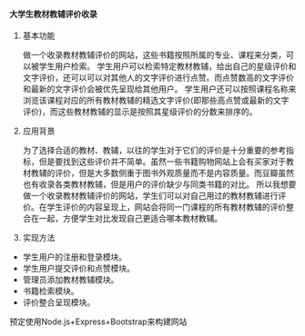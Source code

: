 #### 大学生教材教辅评价收录



1. 基本功能

   做一个收录教材教辅评价的网站，这些书籍按照所属的专业、课程来分类，可以被学生用户检索。
   学生用户可以检索特定教材教辅，给出自己的星级评价和文字评价，还可以可以对其他人的文字评价进行点赞。而点赞数高的文字评价和最新的文字评价会被优先呈现给其他用户。
   学生用户还可以按照课程名称来浏览该课程对应的所有教材教辅的精选文字评价(即那些高点赞或最新的文字评价)，而这些教材教辅的显示是按照其星级评价的分数来排序的。




2. 应用背景

   为了选择合适的教材、教辅，以往的学生对于它们的评价是十分重要的参考指标，但是要找到这些评价并不简单。虽然一些书籍购物网站上会有买家对于教材教辅的评价，但是大多数侧重于图书外观质量而不是内容质量。而豆瓣虽然也有收录各类教材教辅，但是用户的评价缺少与同类书籍的对比。
   所以我想要做一个收录教材教辅评价的网站，学生们可以对自己用过的教材教辅进行评价。在学生评价的内容呈现上，网站会将同一门课程的所有教材教辅的评价整合在一起，方便学生对比发现自己更适合哪本教材教辅。



3. 实现方法
  - 学生用户的注册和登录模块。
  - 学生用户提交评价和点赞模块。
  - 管理员添加教材教辅模块。
  - 书籍检索模块。
  - 评价整合呈现模块。

  预定使用Node.js+Express+Bootstrap来构建网站
